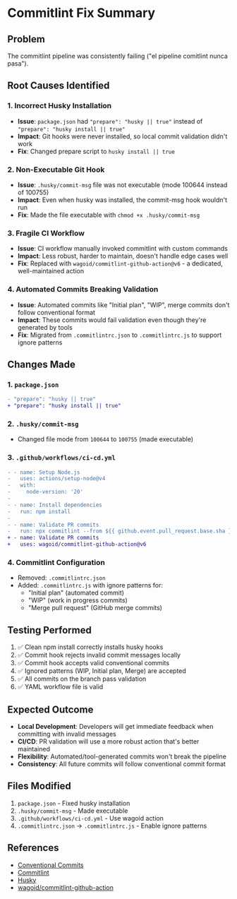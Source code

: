 # Commitlint Fix Summary

## Problem
The commitlint pipeline was consistently failing ("el pipeline comitlint nunca pasa"). 

## Root Causes Identified

### 1. Incorrect Husky Installation
- **Issue**: `package.json` had `"prepare": "husky || true"` instead of `"prepare": "husky install || true"`
- **Impact**: Git hooks were never installed, so local commit validation didn't work
- **Fix**: Changed prepare script to `husky install || true`

### 2. Non-Executable Git Hook
- **Issue**: `.husky/commit-msg` file was not executable (mode 100644 instead of 100755)
- **Impact**: Even when husky was installed, the commit-msg hook wouldn't run
- **Fix**: Made the file executable with `chmod +x .husky/commit-msg`

### 3. Fragile CI Workflow
- **Issue**: CI workflow manually invoked commitlint with custom commands
- **Impact**: Less robust, harder to maintain, doesn't handle edge cases well
- **Fix**: Replaced with `wagoid/commitlint-github-action@v6` - a dedicated, well-maintained action

### 4. Automated Commits Breaking Validation
- **Issue**: Automated commits like "Initial plan", "WIP", merge commits don't follow conventional format
- **Impact**: These commits would fail validation even though they're generated by tools
- **Fix**: Migrated from `.commitlintrc.json` to `.commitlintrc.js` to support ignore patterns

## Changes Made

### 1. `package.json`
```diff
- "prepare": "husky || true"
+ "prepare": "husky install || true"
```

### 2. `.husky/commit-msg`
- Changed file mode from `100644` to `100755` (made executable)

### 3. `.github/workflows/ci-cd.yml`
```diff
- - name: Setup Node.js
-   uses: actions/setup-node@v4
-   with:
-     node-version: '20'
- 
- - name: Install dependencies
-   run: npm install
- 
- - name: Validate PR commits
-   run: npx commitlint --from ${{ github.event.pull_request.base.sha }} --to ${{ github.event.pull_request.head.sha }} --verbose
+ - name: Validate PR commits
+   uses: wagoid/commitlint-github-action@v6
```

### 4. Commitlint Configuration
- Removed: `.commitlintrc.json`
- Added: `.commitlintrc.js` with ignore patterns for:
  - "Initial plan" (automated commit)
  - "WIP" (work in progress commits)
  - "Merge pull request" (GitHub merge commits)

## Testing Performed

1. ✅ Clean npm install correctly installs husky hooks
2. ✅ Commit hook rejects invalid commit messages locally
3. ✅ Commit hook accepts valid conventional commits
4. ✅ Ignored patterns (WIP, Initial plan, Merge) are accepted
5. ✅ All commits on the branch pass validation
6. ✅ YAML workflow file is valid

## Expected Outcome

- **Local Development**: Developers will get immediate feedback when committing with invalid messages
- **CI/CD**: PR validation will use a more robust action that's better maintained
- **Flexibility**: Automated/tool-generated commits won't break the pipeline
- **Consistency**: All future commits will follow conventional commit format

## Files Modified

1. `package.json` - Fixed husky installation
2. `.husky/commit-msg` - Made executable
3. `.github/workflows/ci-cd.yml` - Use wagoid action
4. `.commitlintrc.json` → `.commitlintrc.js` - Enable ignore patterns

## References

- [Conventional Commits](https://www.conventionalcommits.org/)
- [Commitlint](https://commitlint.js.org/)
- [Husky](https://typicode.github.io/husky/)
- [wagoid/commitlint-github-action](https://github.com/wagoid/commitlint-github-action)
